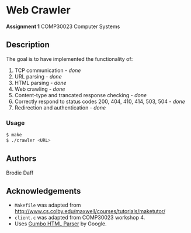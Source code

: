 # Web Crawler
**Assignment 1** COMP30023 Computer Systems

## Description
The goal is to have implemented the functionality of:
1. TCP communication - *done*
2. URL parsing - *done*
3. HTML parsing - *done*
4. Web crawling - *done*
5. Content-type and trancated response checking - *done*
6. Correctly respond to status codes 200, 404, 410, 414, 503, 504 - *done*
7. Redirection and authentication - *done*

### Usage
```bash
$ make
$ ./crawler <URL>
```

## Authors
Brodie Daff

## Acknowledgements
* `Makefile` was adapted from http://www.cs.colby.edu/maxwell/courses/tutorials/maketutor/
* `client.c` was adapted from COMP30023 workshop 4.
* Uses [Gumbo HTML Parser](http://github.com/google/gumbo-parser) by Google.
